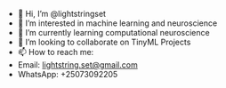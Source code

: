 - 👋 Hi, I’m @lightstringset
- 👀 I’m interested in machine learning and neuroscience
- 🌱 I’m currently learning computational neuroscience
- 💞️ I’m looking to collaborate on TinyML Projects
- 📫 How to reach me:
- Email: lightstring.set@gmail.com
- WhatsApp: +25073092205

<!---
lightstringset/lightstringset is a ✨ special ✨ repository because its `README.md` (this file) appears on your GitHub profile.
You can click the Preview link to take a look at your changes.
--->
